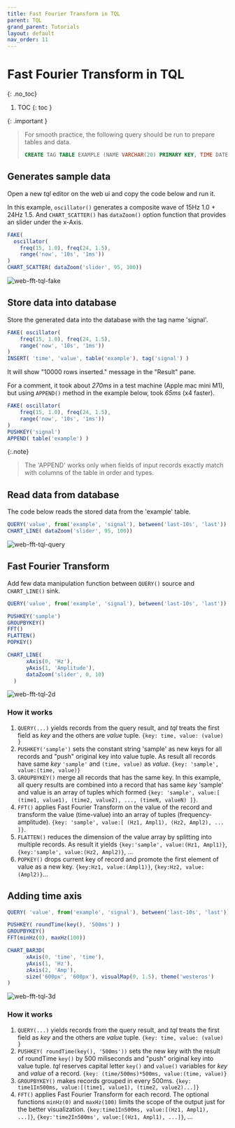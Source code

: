 ```yaml
---
title: Fast Fourier Transform in TQL
parent: TQL
grand_parent: Tutorials
layout: default
nav_order: 11
---
```


# Fast Fourier Transform in TQL
{: .no_toc}

1. TOC
{: toc }

{: .important }
> For smooth practice, the following query should be run to prepare tables and data.
> ```sql
> CREATE TAG TABLE EXAMPLE (NAME VARCHAR(20) PRIMARY KEY, TIME DATETIME BASETIME, VALUE DOUBLE SUMMARIZED);
> ```
>

## Generates sample data

Open a new *tql* editor on the web ui and copy the code below and run it.

In this example, `oscillator()` generates a composite wave of 15Hz 1.0 + 24Hz 1.5.
And `CHART_SCATTER()` has `dataZoom()` option function that provides an slider under the x-Axis.

```js
FAKE( 
  oscillator(
    freq(15, 1.0), freq(24, 1.5),
    range('now', '10s', '1ms')) 
)
CHART_SCATTER( dataZoom('slider', 95, 100))
```

![web-fft-tql-fake](/assets/img/web-fft-tql-fake.png)

## Store data into database

Store the generated data into the database with the tag name 'signal'.

```js
FAKE( oscillator(
    freq(15, 1.0), freq(24, 1.5),
    range('now', '10s', '1ms')) 
)
INSERT( 'time', 'value', table('example'), tag('signal') )
```

It will show "10000 rows inserted." message in the "Result" pane.

For a comment, it took about *270ms* in a test machine (Apple mac mini M1), but using `APPEND()` method in the example below, took *65ms* (x4 faster).

```js
FAKE( oscillator(
    freq(15, 1.0), freq(24, 1.5),
    range('now', '10s', '1ms')) 
)
PUSHKEY('signal')
APPEND( table('example') )
```

{:.note}
> The 'APPEND' works only when fields of input records exactly match with columns of the table in order and types.

## Read data from database

The code below reads the stored data from the 'example' table.

```js
QUERY('value', from('example', 'signal'), between('last-10s', 'last'))
CHART_LINE( dataZoom('slider', 95, 100))
```

![web-fft-tql-query](/assets/img/web-fft-tql-query.png)

## Fast Fourier Transform

Add few data manipulation function between `QUERY()` source and `CHART_LINE()` sink.

```js
QUERY('value', from('example', 'signal'), between('last-10s', 'last'))

PUSHKEY('sample')
GROUPBYKEY()
FFT()
FLATTEN()
POPKEY()

CHART_LINE(
      xAxis(0, 'Hz'),
      yAxis(1, 'Amplitude'),
      dataZoom('slider', 0, 10) 
  )
```

![web-fft-tql-2d](/assets/img/web-fft-tql-2d.png)

### How it works

1. `QUERY(...)` yields records from the query result, and *tql* treats the first field as *key* and the others are *value* tuple. `{key: time, value: (value) }`
2. `PUSHKEY('sample')` sets the constant string 'sample' as new keys for all records and "push" original key into value tuple. As result all records have same *key* `'sample'` and `(time, value)` as *value*. `{key: 'sample', value:(time, value)}`
3. `GROUPBYKEY()` merge all records that has the same key. In this example, all query results are combined into a record that has same *key* 'sample' and value is an array of tuples which formed `{key: 'sample', value:[ (time1, value1), (time2, value2), ..., (timeN, valueN) ]}`.
4. `FFT()` applies Fast Fourier Transform on the value of the record and transform the value (time-value) into an array of tuples (frequency-amplitude). `{key: 'sample', value:[ (Hz1, Ampl1), (Hz2, Ampl2), ... ]}`.
5. `FLATTEN()` reduces the dimension of the value array by splitting into multiple records. As result it yields `{key:'sample', value:(Hz1, Ampl1)}`, `{key:'sample', value:(Hz2, Ampl2)}`, ...
6. `POPKEY()` drops current key of record and promote the first element of value as a new key. `{key:Hz1, value:(Ampl1)}`, `{key:Hz2, value:(Ampl2)}`...


## Adding time axis

```js
QUERY( 'value', from('example', 'signal'), between('last-10s', 'last'))

PUSHKEY( roundTime(key(), '500ms') )
GROUPBYKEY()
FFT(minHz(0), maxHz(100))

CHART_BAR3D(
      xAxis(0, 'time', 'time'),
      yAxis(1, 'Hz'),
      zAxis(2, 'Amp'),
      size('600px', '600px'), visualMap(0, 1.5), theme('westeros')
)
```

![web-fft-tql-3d](/assets/img/web-fft-tql-3d.png)


### How it works

1. `QUERY(...)` yields records from the query result, and *tql* treats the first field as *key* and the others are *value* tuple. `{key: time, value: (value) }`
2. `PUSHKEY( roundTime(key(), '500ms'))` sets the new key with the result of roundTime `key()` by 500 miliseconds and "push" original key into value tuple. *tql* reserves capital letter `key()` and `value()` variables for *key* and *value* of a record. `{key: (time/500ms)*500ms, value:(time, value)}`
3. `GROUPBYKEY()` makes records grouped in every 500ms. `{key: time1In500ms, value:[(time1, value1), (time2, value2)...]}`
4. `FFT()` applies Fast Fourier Transform for each record. The optional functions `minHz(0)` and `maxHz(100)` limits the scope of the output just for the better visualization. `{key:time1In500ms, value:[(Hz1, Ampl1), ...]}`, `{key:'time2In500ms', value:[(Hz1, Ampl1), ...]}`, ...